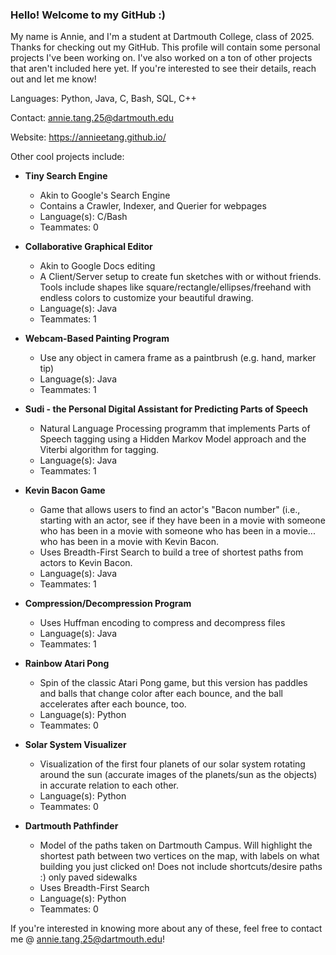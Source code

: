 ### Hello! Welcome to my GitHub :)

My name is Annie, and I'm a student at Dartmouth College, class of 2025. Thanks for checking out my GitHub. This profile will contain some personal projects I've been working on. I've also worked on a ton of other projects that aren't included here yet. If you're interested to see their details, reach out and let me know!

Languages: Python, Java, C, Bash, SQL, C++

Contact: annie.tang.25@dartmouth.edu

Website: https://annieetang.github.io/

Other cool projects include:

* **Tiny Search Engine**
  * Akin to Google's Search Engine
  * Contains a Crawler, Indexer, and Querier for webpages
  * Language(s): C/Bash
  * Teammates: 0

* **Collaborative Graphical Editor**
  * Akin to Google Docs editing
  * A Client/Server setup to create fun sketches with or without friends. Tools include shapes like square/rectangle/ellipses/freehand with endless colors to customize your beautiful drawing.
  * Language(s): Java
  * Teammates: 1

* **Webcam-Based Painting Program**
  * Use any object in camera frame as a paintbrush (e.g. hand, marker tip)
  * Language(s): Java
  * Teammates: 1

* **Sudi - the Personal Digital Assistant for Predicting Parts of Speech**
  * Natural Language Processing programm that implements Parts of Speech tagging using a Hidden Markov Model approach and the Viterbi algorithm for tagging.
  * Language(s): Java
  * Teammates: 1

* **Kevin Bacon Game**
  * Game that allows users to find an actor's "Bacon number" (i.e., starting with an actor, see if they have been in a movie with someone who has been in a movie with someone who has been in a movie... who has been in a movie with Kevin Bacon.
  * Uses Breadth-First Search to build a tree of shortest paths from actors to Kevin Bacon.
  * Language(s): Java
  * Teammates: 1

* **Compression/Decompression Program**
  * Uses Huffman encoding to compress and decompress files
  * Language(s): Java
  * Teammates: 1

* **Rainbow Atari Pong**
  * Spin of the classic Atari Pong game, but this version has paddles and balls that change color after each bounce, and the ball accelerates after each bounce, too.
  * Language(s): Python
  * Teammates: 0

* **Solar System Visualizer**
  * Visualization of the first four planets of our solar system rotating around the sun (accurate images of the planets/sun as the objects) in accurate relation to each other.
  * Language(s): Python
  * Teammates: 0

* **Dartmouth Pathfinder**
  * Model of the paths taken on Dartmouth Campus. Will highlight the shortest path between two vertices on the map, with labels on what building you just clicked on! Does not include shortcuts/desire paths :) only paved sidewalks
  * Uses Breadth-First Search
  * Language(s): Python
  * Teammates: 0

If you're interested in knowing more about any of these, feel free to contact me @ annie.tang.25@dartmouth.edu!
